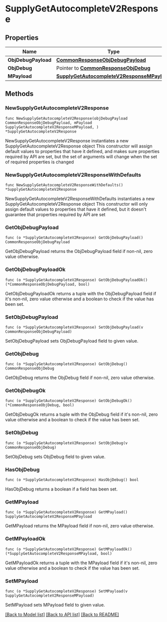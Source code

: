 # SupplyGetAutocompleteV2Response

## Properties

Name | Type | Description | Notes
------------ | ------------- | ------------- | -------------
**ObjDebugPayload** | [**CommonResponseObjDebugPayload**](CommonResponseObjDebugPayload.md) |  | 
**ObjDebug** | Pointer to [**CommonResponseObjDebug**](CommonResponseObjDebug.md) |  | [optional] 
**MPayload** | [**SupplyGetAutocompleteV2ResponseMPayload**](SupplyGetAutocompleteV2ResponseMPayload.md) |  | 

## Methods

### NewSupplyGetAutocompleteV2Response

`func NewSupplyGetAutocompleteV2Response(objDebugPayload CommonResponseObjDebugPayload, mPayload SupplyGetAutocompleteV2ResponseMPayload, ) *SupplyGetAutocompleteV2Response`

NewSupplyGetAutocompleteV2Response instantiates a new SupplyGetAutocompleteV2Response object
This constructor will assign default values to properties that have it defined,
and makes sure properties required by API are set, but the set of arguments
will change when the set of required properties is changed

### NewSupplyGetAutocompleteV2ResponseWithDefaults

`func NewSupplyGetAutocompleteV2ResponseWithDefaults() *SupplyGetAutocompleteV2Response`

NewSupplyGetAutocompleteV2ResponseWithDefaults instantiates a new SupplyGetAutocompleteV2Response object
This constructor will only assign default values to properties that have it defined,
but it doesn't guarantee that properties required by API are set

### GetObjDebugPayload

`func (o *SupplyGetAutocompleteV2Response) GetObjDebugPayload() CommonResponseObjDebugPayload`

GetObjDebugPayload returns the ObjDebugPayload field if non-nil, zero value otherwise.

### GetObjDebugPayloadOk

`func (o *SupplyGetAutocompleteV2Response) GetObjDebugPayloadOk() (*CommonResponseObjDebugPayload, bool)`

GetObjDebugPayloadOk returns a tuple with the ObjDebugPayload field if it's non-nil, zero value otherwise
and a boolean to check if the value has been set.

### SetObjDebugPayload

`func (o *SupplyGetAutocompleteV2Response) SetObjDebugPayload(v CommonResponseObjDebugPayload)`

SetObjDebugPayload sets ObjDebugPayload field to given value.


### GetObjDebug

`func (o *SupplyGetAutocompleteV2Response) GetObjDebug() CommonResponseObjDebug`

GetObjDebug returns the ObjDebug field if non-nil, zero value otherwise.

### GetObjDebugOk

`func (o *SupplyGetAutocompleteV2Response) GetObjDebugOk() (*CommonResponseObjDebug, bool)`

GetObjDebugOk returns a tuple with the ObjDebug field if it's non-nil, zero value otherwise
and a boolean to check if the value has been set.

### SetObjDebug

`func (o *SupplyGetAutocompleteV2Response) SetObjDebug(v CommonResponseObjDebug)`

SetObjDebug sets ObjDebug field to given value.

### HasObjDebug

`func (o *SupplyGetAutocompleteV2Response) HasObjDebug() bool`

HasObjDebug returns a boolean if a field has been set.

### GetMPayload

`func (o *SupplyGetAutocompleteV2Response) GetMPayload() SupplyGetAutocompleteV2ResponseMPayload`

GetMPayload returns the MPayload field if non-nil, zero value otherwise.

### GetMPayloadOk

`func (o *SupplyGetAutocompleteV2Response) GetMPayloadOk() (*SupplyGetAutocompleteV2ResponseMPayload, bool)`

GetMPayloadOk returns a tuple with the MPayload field if it's non-nil, zero value otherwise
and a boolean to check if the value has been set.

### SetMPayload

`func (o *SupplyGetAutocompleteV2Response) SetMPayload(v SupplyGetAutocompleteV2ResponseMPayload)`

SetMPayload sets MPayload field to given value.



[[Back to Model list]](../README.md#documentation-for-models) [[Back to API list]](../README.md#documentation-for-api-endpoints) [[Back to README]](../README.md)


